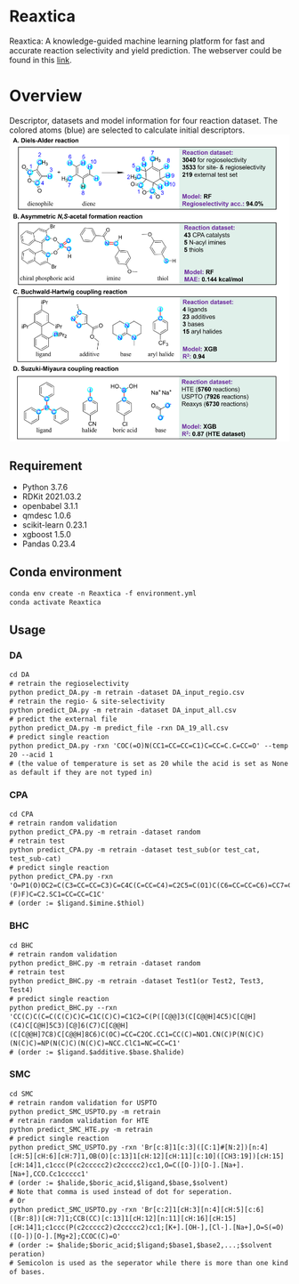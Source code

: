 # Reaxtica

Reaxtica: A knowledge-guided machine learning platform for fast and accurate reaction selectivity and yield prediction. The webserver could be found in this [link](http://www.pkumdl.cn:8000/reaxtica/).
	
# Overview

Descriptor, datasets and model information for four reaction dataset. The colored atoms (blue) are selected to calculate initial descriptors. 
![image](overview.png)
## Requirement

- Python 3.7.6
- RDKit 2021.03.2
- openbabel 3.1.1
- qmdesc 1.0.6
- scikit-learn 0.23.1
- xgboost 1.5.0
- Pandas 0.23.4

## Conda environment
```
conda env create -n Reaxtica -f environment.yml
conda activate Reaxtica
```
## Usage

### DA

```
cd DA
# retrain the regioselectivity
python predict_DA.py -m retrain -dataset DA_input_regio.csv
# retrain the regio- & site-selectivity
python predict_DA.py -m retrain -dataset DA_input_all.csv
# predict the external file
python predict_DA.py -m predict_file -rxn DA_19_all.csv
# predict single reaction
python predict_DA.py -rxn 'COC(=O)N(CC1=CC=CC=C1)C=CC=C.C=CC=O' --temp 20 --acid 1
# (the value of temperature is set as 20 while the acid is set as None as default if they are not typed in)
```

### CPA

```
cd CPA
# retrain random validation
python predict_CPA.py -m retrain -dataset random
# retrain test
python predict_CPA.py -m retrain -dataset test_sub(or test_cat, test_sub-cat)
# predict single reaction
python predict_CPA.py -rxn 'O=P1(O)OC2=C(C3=CC=CC=C3)C=C4C(C=CC=C4)=C2C5=C(O1)C(C6=CC=CC=C6)=CC7=C5C=CC=C7.O=C(C1=CC=CC=C1)/N=C/C2=CC=C(C(F)(F)F)C=C2.SC1=CC=CC=C1C'
# (order := $ligand.$imine.$thiol)
```

### BHC

```
cd BHC
# retrain random validation
python predict_BHC.py -m retrain -dataset random
# retrain test
python predict_BHC.py -m retrain -dataset Test1(or Test2, Test3, Test4)
# predict single reaction
python predict_BHC.py --rxn 'CC(C)C(C=C(C(C)C)C=C1C(C)C)=C1C2=C(P([C@@]3(C[C@@H]4C5)C[C@H](C4)C[C@H]5C3)[C@]6(C7)C[C@@H](C[C@@H]7C8)C[C@@H]8C6)C(OC)=CC=C2OC.CC1=CC(C)=NO1.CN(C)P(N(C)C)(N(C)C)=NP(N(C)C)(N(C)C)=NCC.ClC1=NC=CC=C1'
# (order := $ligand.$additive.$base.$halide)
```

### SMC

```
cd SMC
# retrain random validation for USPTO
python predict_SMC_USPTO.py -m retrain
# retrain random validation for HTE
python predict_SMC_HTE.py -m retrain
# predict single reaction
python predict_SMC_USPTO.py -rxn 'Br[c:8]1[c:3]([C:1]#[N:2])[n:4][cH:5][cH:6][cH:7]1,OB(O)[c:13]1[cH:12][cH:11][c:10]([CH3:19])[cH:15][cH:14]1,c1ccc(P(c2ccccc2)c2ccccc2)cc1,O=C([O-])[O-].[Na+].[Na+],CCO.Cc1ccccc1'
# (order := $halide,$boric_acid,$ligand,$base,$solvent)
# Note that comma is used instead of dot for seperation.
# Or
python predict_SMC_USPTO.py -rxn 'Br[c:2]1[cH:3][n:4][cH:5][c:6]([Br:8])[cH:7]1;CCB(CC)[c:13]1[cH:12][n:11][cH:16][cH:15][cH:14]1;c1ccc(P(c2ccccc2)c2ccccc2)cc1;[K+].[OH-],[Cl-].[Na+],O=S(=O)([O-])[O-].[Mg+2];CCOC(C)=O'
# (order := $halide;$boric_acid;$ligand;$base1,$base2,...;$solvent peration)
# Semicolon is used as the seperator while there is more than one kind of bases.
```
